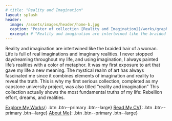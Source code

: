 ```yaml
---
# title: "Reality and Imagination"
layout: splash
header:
  image: /assets/images/header/home-b.jpg
  caption: "Poster of collection [Reality and Imagination](/works/graphic)"
  excerpt: # "Reality and imagination are intertwined like the braided hair of a woman. Life is full of real imaginations and imaginary realities. I never stopped daydreaming throughout my life, and using imagination, I always painted life’s realities with a color of metaphor. It was my first exposure to art that gave my life a new meaning. The mystical realm of art has always fascinated me since it combines elements of imagination and reality to reveal the truth. This is why my first serious collection, completed as my capstone university project, was also titled “reality and imagination” This collection actually shows the most fundamental truths of my life: Rebellion effort, dreams, and realities."
---
```

Reality and imagination are intertwined like the braided hair of a woman. Life is full of real imaginations and imaginary realities. I never stopped daydreaming throughout my life, and using imagination, I always painted life’s realities with a color of metaphor. It was my first exposure to art that gave my life a new meaning. The mystical realm of art has always fascinated me since it combines elements of imagination and reality to reveal the truth. This is why my first serious collection, completed as my capstone university project, was also titled “reality and imagination” This collection actually shows the most fundamental truths of my life: Rebellion effort, dreams, and realities.

[Explore My Works](/works/){: .btn .btn--primary .btn--large}
[Read My CV](/cv/){: .btn .btn--primary .btn--large}
[About Me](/about/){: .btn .btn--primary .btn--large}
